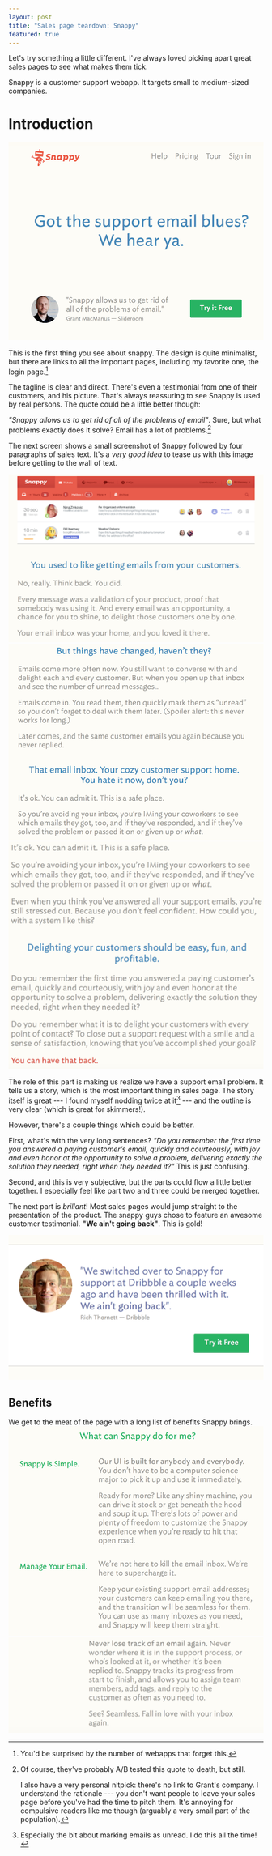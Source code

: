 ```yaml
---
layout: post
title: "Sales page teardown: Snappy"
featured: true
---
```

Let's try something a little different. I've always loved picking apart great sales pages to see what makes them tick.

Snappy is a customer support webapp. It targets small to medium-sized companies.

# Introduction

<img src="/images/snappy_teardown/1.png" class="img-responsive" />

This is the first thing you see about snappy. The design is quite minimalist, but there are links to all the important pages, including my favorite one, the login page.[^loginpage]

The tagline is clear and direct. There's even a testimonial from one of their customers, and his picture. That's always reassuring to see Snappy is used by real persons. The quote could be a little better though:

_"Snappy allows us to get rid of all of the problems of email"_. Sure, but what problems exactly does it solve? Email has a lot of problems.[^abtests]

The next screen shows a small screenshot of Snappy followed by four paragraphs of sales text. It's a _very good idea_ to tease us with this image before getting to the wall of text.

<img src="/images/snappy_teardown/2.png" class="img-responsive" />
<img src="/images/snappy_teardown/3.png" class="img-responsive" />
<img src="/images/snappy_teardown/4.png" class="img-responsive" />

The role of this part is making us realize we have a support email problem. It tells us a story, which is the most important thing in sales page. The story itself is great --- I found myself nodding twice at it[^unread] --- and the outline is very clear (which is great for skimmers!).

However, there's a couple things which could be better.

First, what's with the very long sentences? _"Do you remember the first time you answered a paying customer’s email, quickly and courteously, with joy and even honor at the opportunity to solve a problem, delivering exactly the solution they needed, right when they needed it?"_ This is just confusing.

Second, and this is very subjective, but the parts could flow a little better together. I especially feel like part two and three could be merged together.

The next part is _brillant_! Most sales pages would jump straight to the presentation of the product. The snappy guys chose to feature an awesome customer testimonial. **"We ain't going back"**. This is gold!

<img src="/images/snappy_teardown/5.png" class="img-responsive" />

## Benefits

We get to the meat of the page with a long list of benefits Snappy brings. 
<img src="/images/snappy_teardown/6.png" class="img-responsive" />
<img src="/images/snappy_teardown/7.png" class="img-responsive" />


[^loginpage]: You'd be surprised by the number of webapps that forget this.
[^abtests]: Of course, they've probably A/B tested this quote to death, but still.

    I also have a very personal nitpick: there's no link to Grant's company. I understand the rationale --- you don't want people to leave your sales page before you've had the time to pitch them. It's annoying for compulsive readers like me though (arguably a very small part of the population).

[^unread]: Especially the bit about marking emails as unread. I do this all the time!
